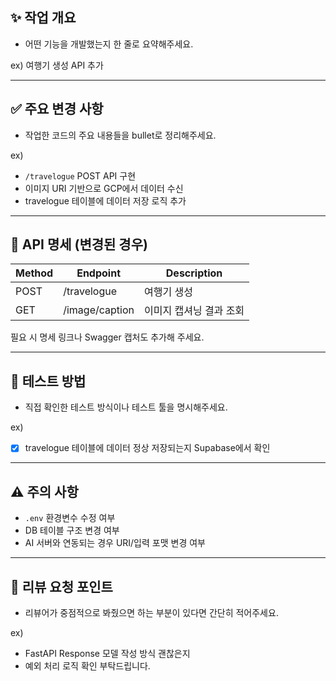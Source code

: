 ## ✨ 작업 개요
- 어떤 기능을 개발했는지 한 줄로 요약해주세요.

ex) 여행기 생성 API 추가

---

## ✅ 주요 변경 사항
- 작업한 코드의 주요 내용들을 bullet로 정리해주세요.

ex)
- `/travelogue` POST API 구현
- 이미지 URI 기반으로 GCP에서 데이터 수신
- travelogue 테이블에 데이터 저장 로직 추가

---

## 📌 API 명세 (변경된 경우)
| Method | Endpoint | Description |
|--------|----------|-------------|
| POST   | /travelogue | 여행기 생성 |
| GET    | /image/caption | 이미지 캡셔닝 결과 조회 |

필요 시 명세 링크나 Swagger 캡처도 추가해 주세요.

---

## 🧪 테스트 방법
- 직접 확인한 테스트 방식이나 테스트 툴을 명시해주세요.

ex)
- [x] travelogue 테이블에 데이터 정상 저장되는지 Supabase에서 확인

---

## ⚠️ 주의 사항
- `.env` 환경변수 수정 여부
- DB 테이블 구조 변경 여부
- AI 서버와 연동되는 경우 URI/입력 포맷 변경 여부

---

## 💬 리뷰 요청 포인트
- 리뷰어가 중점적으로 봐줬으면 하는 부분이 있다면 간단히 적어주세요.

ex)
- FastAPI Response 모델 작성 방식 괜찮은지
- 예외 처리 로직 확인 부탁드립니다.
